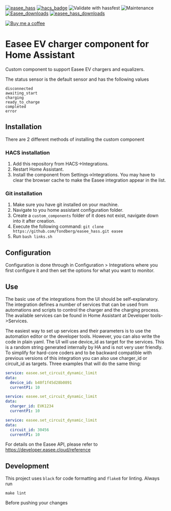 [![easee_hass](https://img.shields.io/github/release/fondberg/easee_hass.svg?1)](https://github.com/fondberg/easee_hass) [![hacs_badge](https://img.shields.io/badge/HACS-Default-orange.svg)](https://github.com/hacs/integration) ![Validate with hassfest](https://github.com/fondberg/easee_hass/workflows/Validate%20with%20hassfest/badge.svg) ![Maintenance](https://img.shields.io/maintenance/yes/2022.svg) [![Easee_downloads](https://img.shields.io/github/downloads/fondberg/easee_hass/total)](https://github.com/fondberg/easee_hass) [![easee_hass_downloads](https://img.shields.io/github/downloads/fondberg/easee_hass/latest/total)](https://github.com/fondberg/easee_hass)

[![Buy me a coffee](https://img.shields.io/static/v1.svg?label=Buy%20me%20a%20coffee&message=🥨&color=black&logo=buy%20me%20a%20coffee&logoColor=white&labelColor=6f4e37)](https://www.buymeacoffee.com/fondberg)

# Easee EV charger component for Home Assistant

Custom component to support Easee EV chargers and equalizers.

The status sensor is the default sensor and has the following values

```
disconnected
awaiting_start
charging
ready_to_charge
completed
error
```

## Installation

There are 2 different methods of installing the custom component

### HACS installation

1. Add this repository from HACS->Integrations.
2. Restart Home Assistant.
3. Install the component from Settings->Integrations. You may have to clear the browser cache to make the Easee integration appear in the list.

### Git installation

1. Make sure you have git installed on your machine.
2. Navigate to you home assistant configuration folder.
3. Create a `custom_components` folder of it does not exist, navigate down into it after creation.
4. Execute the following command: `git clone https://github.com/fondberg/easee_hass.git easee`
5. Run `bash links.sh`

## Configuration

Configuration is done through in Configuration > Integrations where you first configure it and then set the options for what you want to monitor.

## Use
The basic use of the integrations from the UI should be self-explanatory. The integration defines a number of services that can be used from automations and scripts to control the charger and the charging process. The available services can be found in Home Assistant at Developer tools->Services.

The easiest way to set up services and their parameters is to use the automation editor or the developer tools. However, you can also write the code in plain yaml. The UI will use device_id as target for the services. This is a random string generated internally by HA and is not very user friendly. To simplify for hard-core coders and to be backward compatible with previous versions of this integration you can also use charger_id or circuit_id as targets.
Three examples that will do the same thing:
```yaml
service: easee.set_circuit_dynamic_limit
data:
  device_id: b40f1f45d28b0891
  currentP1: 10
```
```yaml
service: easee.set_circuit_dynamic_limit
data:
  charger_id: EVK1234
  currentP1: 10
```
```yaml
service: easee.set_circuit_dynamic_limit
data:
  circuit_id: 30456
  currentP1: 10
```
For details on the Easee API, please refer to https://developer.easee.cloud/reference

## Development

This project uses `black` for code formatting and `flake8` for linting.
Always run

```
make lint
```

Before pushing your changes
